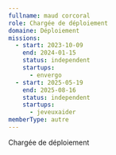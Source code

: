 ```yaml
---
fullname: maud corcoral
role: Chargée de déploiement
domaine: Déploiement
missions:
  - start: 2023-10-09
    end: 2024-01-15
    status: independent
    startups:
      - envergo
  - start: 2025-05-19
    end: 2025-08-16
    status: independent
    startups:
      - jeveuxaider
memberType: autre
---
```

Chargée de déploiement
